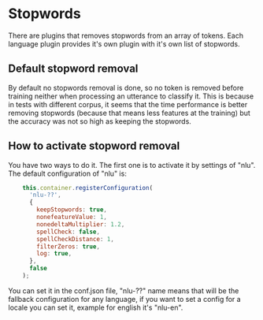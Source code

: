 # Stopwords

There are plugins that removes stopwords from an array of tokens. Each language plugin provides it's own plugin with it's own list of stopwords.

## Default stopword removal

By default no stopwords removal is done, so no token is removed before training neither when processing an utterance to classify it.
This is because in tests with different corpus, it seems that the time performance is better removing stopwords (because that means less features at the training) but the accuracy was not so high as keeping the stopwords.

## How to activate stopword removal

You have two ways to do it.
The first one is to activate it by settings of "nlu". The default configuration of "nlu" is:

```javascript
    this.container.registerConfiguration(
      'nlu-??',
      {
        keepStopwords: true,
        nonefeatureValue: 1,
        nonedeltaMultiplier: 1.2,
        spellCheck: false,
        spellCheckDistance: 1,
        filterZeros: true,
        log: true,
      },
      false
    );
```

You can set it in the conf.json file, "nlu-??" name means that will be the fallback configuration for any language, if you want to set a config for a locale you can set it, example for english it's "nlu-en".
